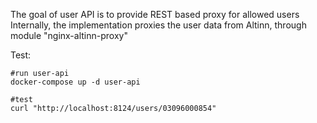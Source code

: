 The goal of user API is to provide REST based proxy for allowed users
Internally, the implementation proxies the user data from Altinn, through module "nginx-altinn-proxy" 

Test:

```
#run user-api
docker-compose up -d user-api

#test
curl "http://localhost:8124/users/03096000854"
```

